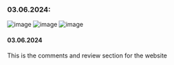 
### 03.06.2024:
![image](https://github.com/qodeinvestments/qodeAdvisorsWebsite/assets/67407393/d31b5b24-5a63-4a42-baed-1b79e0303a3d)
![image](https://github.com/qodeinvestments/qodeAdvisorsWebsite/assets/67407393/197d2a44-1b0b-4ae8-aad1-667eba4955d1)
![image](https://github.com/qodeinvestments/qodeAdvisorsWebsite/assets/67407393/ea59d3e6-6afb-4339-8a61-0d0bb2b7eeb2)



#### 03.06.2024
This is the comments and review section for the website
